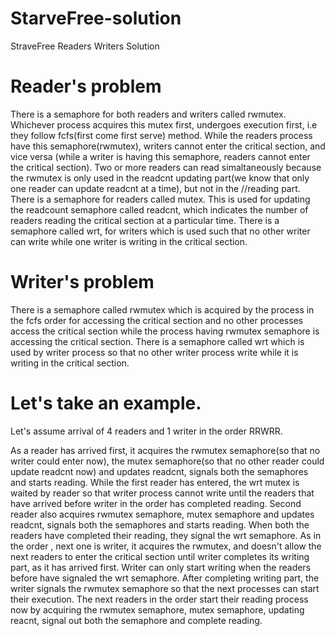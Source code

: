 # StarveFree-solution
StraveFree Readers Writers Solution
# Reader's problem 
There is a semaphore for both readers and writers called rwmutex.
Whichever process acquires this mutex first, undergoes execution first, i.e they follow fcfs(first come first serve) method.
While the readers process have this semaphore(rwmutex), writers cannot enter the critical section, and vice versa (while a writer is having this semaphore, readers cannot enter the critical section).
Two or more readers can read simaltaneously because the rwmutex is only used in the readcnt updating part(we know that only one reader can update readcnt at a time), but not in the //reading part.
There is a semaphore for readers called mutex.
This is used for updating the readcount semaphore called readcnt, which indicates the number of readers reading the critical section at a particular time.
There is a semaphore called wrt, for writers which is used such that no other writer can write while one writer is writing in the critical section.

# Writer's problem
There is a semaphore called rwmutex which is acquired by the process in the fcfs order for accessing the critical section and no other processes access the critical section while the process having rwmutex semaphore is accessing the critical section.
There is a semaphore called wrt which is used by writer process so that no other writer process write while it is writing in the critical section.

# Let's take an example.
Let's assume arrival of 4 readers and 1 writer in the order RRWRR.

As a reader has arrived first, it acquires the rwmutex semaphore(so that no writer could enter now), the mutex semaphore(so that no other reader could update readcnt now) and updates readcnt, signals both the semaphores and starts reading.
While the first reader has entered, the wrt mutex is waited by reader so that writer process cannot write until the readers that have arrived before writer in the order has completed reading.
Second reader also acquires rwmutex semaphore, mutex semaphore and updates readcnt, signals both the semaphores and starts reading.
When both the readers have completed their reading, they signal the wrt semaphore.
As in the order , next one is writer, it acquires the rwmutex, and doesn't allow the next readers to enter the critical section until writer completes its writing part, as it has arrived first.
Writer can only start writing when the readers before have signaled the wrt semaphore.
After completing writing part, the writer signals the rwmutex semaphore so that the next processes can start their execution.
The next readers in the order start their reading process now by acquiring the rwmutex semaphore, mutex semaphore, updating reacnt, signal out both the semaphore and complete reading.
